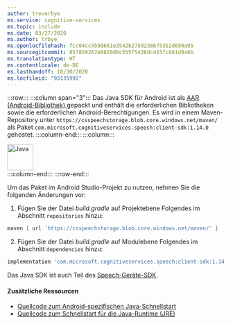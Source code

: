 ```yaml
---
author: trevorbye
ms.service: cognitive-services
ms.topic: include
ms.date: 03/27/2020
ms.author: trbye
ms.openlocfilehash: fcc04cc4599681e3542b275d238b75352d690a95
ms.sourcegitcommit: 857859267e0820d0c555f5438dc415fc861d9a6b
ms.translationtype: HT
ms.contentlocale: de-DE
ms.lasthandoff: 10/30/2020
ms.locfileid: "93135992"
---
```

:::row:::
    :::column span="3":::
        Das Java SDK für Android ist als <a href="https://developer.android.com/studio/projects/android-library" target="_blank">AAR (Android-Bibliothek) <span class="docon docon-navigate-external x-hidden-focus"></span></a> gepackt und enthält die erforderlichen Bibliotheken sowie die erforderlichen Android-Berechtigungen. Es wird in einem Maven-Repository unter `https://csspeechstorage.blob.core.windows.net/maven/` als Paket `com.microsoft.cognitiveservices.speech:client-sdk:1.14.0` gehostet.
    :::column-end:::
    :::column:::
        <br>
        <div class="icon is-large">
            <img alt="Java" src="https://docs.microsoft.com/media/logos/logo_java.svg" width="60px">
        </div>
    :::column-end:::
:::row-end:::

Um das Paket im Android Studio-Projekt zu nutzen, nehmen Sie die folgenden Änderungen vor:

1. Fügen Sie der Datei *build.gradle* auf Projektebene Folgendes im Abschnitt `repositories` hinzu:
  ```gradle
  maven { url 'https://csspeechstorage.blob.core.windows.net/maven/' }
  ```

2. Fügen Sie der Datei *build.gradle* auf Modulebene Folgendes im Abschnitt `dependencies` hinzu:
  ```gradle
  implementation 'com.microsoft.cognitiveservices.speech:client-sdk:1.14.0'
  ```

Das Java SDK ist auch Teil des [Speech-Geräte-SDK](../speech-devices-sdk.md).

#### <a name="additional-resources"></a>Zusätzliche Ressourcen

- <a href="https://github.com/Azure-Samples/cognitive-services-speech-sdk/tree/master/quickstart/java/android" target="_blank">Quellcode zum Android-spezifischen Java-Schnellstart <span class="docon docon-navigate-external x-hidden-focus"></span></a>
- <a href="https://github.com/Azure-Samples/cognitive-services-speech-sdk/tree/master/quickstart/java/jre" target="_blank">Quellcode zum Schnellstart für die Java-Runtime (JRE) <span class="docon docon-navigate-external x-hidden-focus"></span></a>
